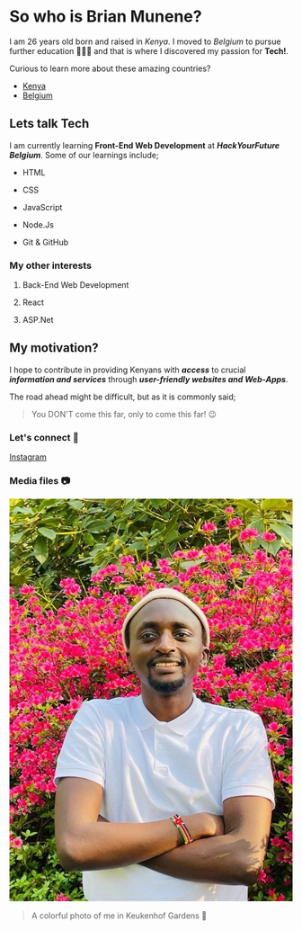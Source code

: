 # So who is Brian Munene?

I am 26 years old born and raised in _Kenya_. I moved to _Belgium_ to pursue
further education 🧑🏽‍🎓 and that is where I discovered my passion for **Tech!**.

Curious to learn more about these amazing countries?

- [Kenya](https://en.wikipedia.org/wiki/Kenya)
- [Belgium](https://en.wikipedia.org/wiki/Belgium)

## Lets talk Tech

I am currently learning **Front-End Web Development** at **_HackYourFuture
Belgium_**. Some of our learnings include;

- HTML

- CSS

- JavaScript

- Node.Js

- Git & GitHub

### My other interests

1. Back-End Web Development

2. React

3. ASP.Net

## My motivation?

I hope to contribute in providing Kenyans with **_access_** to crucial
**_information and services_** through **_user-friendly websites and
Web-Apps_**.

The road ahead might be difficult, but as it is commonly said;

> You DON'T come this far, only to come this far! 😉

### Let's connect 📲

[Instagram](https://www.instagram.com/brajah_munene/?hl=en)

### Media files 📷

![Brian pic in Keukenhof](Images/brianImage.jpeg)

> A colorful photo of me in Keukenhof Gardens 🌷
